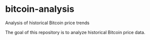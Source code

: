 # bitcoin-analysis
Analysis of historical Bitcoin price trends

The goal of this repository is to analyze historical Bitcoin price data.